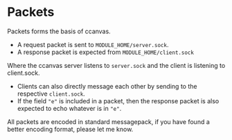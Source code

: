 # Packets

Packets forms the basis of ccanvas.

- A request packet is sent to `MODULE_HOME/server.sock`.
- A response packet is expected from `MODULE_HOME/client.sock`

Where the ccanvas server listens to `server.sock` and the client is listening to client.sock.

- Clients can also directly message each other by sending to the respective `client.sock`.
- If the field `"e"` is included in a packet, then the response packet is also expected to echo whatever is in `"e"`.

All packets are encoded in standard messagepack, if you have found a better encoding format, please let me know.
